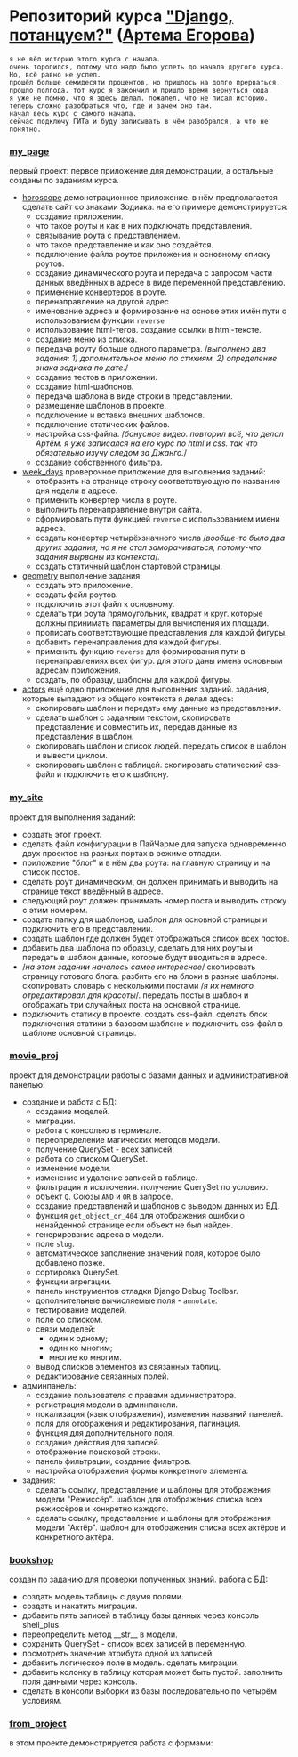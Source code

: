 # Репозиторий курса ["Django, потанцуем?"](https://stepik.org/course/114288/info) ([Артема Егорова](https://stepik.org/users/4877629/teach))

    я не вёл историю этого курса с начала. 
    очень торопился, потому что надо было успеть до начала другого курса. 
    Но, всё равно не успел. 
    прошёл больше семидесяти процентов, но пришлось на долго прерваться. 
    прошло полгода. тот курс я закончил и пришло время вернуться сюда.
    я уже не помню, что я здесь делал. пожалел, что не писал историю. 
    теперь сложно разобраться что, где и зачем оно там. 
    начал весь курс с самого начала. 
    сейчас подключу ГИТа и буду записывать в чём разобрался, а что не понятно.

### [my_page](my_page)
первый проект: первое приложение для демонстрации, а остальные созданы по заданиям курса.
- [horoscope](my_page%2Fhoroscope) демонстрационное приложение. в нём предполагается сделать сайт со знаками Зодиака. 
на его примере демонстрируется:
  - создание приложения.
  - что такое роуты и как в них подключать представления.
  - связывание роута с представлением. 
  - что такое представление и как оно создаётся. 
  - подключение файла роутов приложения к основному списку роутов.
  - создание динамического роута и передача с запросом части данных введённых в адресе в виде переменной представлению.
  - применение [конвертеров](https://docs.djangoproject.com/en/5.1/topics/http/urls/#path-converters) в роуте.
  - перенаправление на другой адрес
  - именование адреса и формирование на основе этих имён пути с использованием функции `reverse`
  - использование html-тегов. создание ссылки в html-тексте.
  - создание меню из списка.
  - передача роуту больше одного параметра. /_выполнено два задания: 1) дополнительное меню по стихиям. 2) определение 
знака зодиака по дате._/
  - создание тестов в приложении.
  - создание html-шаблонов.
  - передача шаблона в виде строки в представлении.
  - размещение шаблонов в проекте.
  - подключение и вставка внешних шаблонов.
  - подключение статических файлов.
  - настройка css-файла. /_бонусное видео. повторил всё, что делал Артём. я уже записался на его курс по html и css. так 
что обязательно изучу следом за Джанго._/
  - создание собственного фильтра.
- [week_days](my_page%2Fweek_days) проверочное приложение для выполнения заданий:
  - отобразить на странице строку соответствующую по названию дня недели в адресе.
  - применить конвертер числа в роуте.
  - выполнить перенаправление внутри сайта.
  - сформировать пути функцией `reverse` с использованием имени адреса.
  - создать конвертер четырёхзначного числа /_вообще-то было два других задания, но я не стал заморачиваться, потому-что
задания вырваны из контекста_/.
  - создать статичный шаблон стартовой страницы.
- [geometry](my_page%2Fgeometry) выполнение задания:
  - создать это приложение.
  - создать файл роутов.
  - подключить этот файл к основному.
  - сделать три роута прямоугольник, квадрат и круг. которые должны принимать параметры для вычисления их площади.
  - прописать соответствующие представления для каждой фигуры.
  - добавить перенаправления для каждой фигуры.
  - применить функцию `reverse` для формирования пути в перенаправлениях всех фигур. для этого даны имена основным 
адресам приложения.
  - создать, по образцу, шаблоны для каждой фигуры.
- [actors](my_page%2Factors) 
ещё одно приложение для выполнения заданий. задания, которые выпадают из общего контекста я делал здесь:
  - скопировать шаблон и передать ему данные из представления.
  - сделать шаблон с заданным текстом, скопировать представление и совместить их, передав данные из представления в 
шаблон.
  - скопировать шаблон и список людей. передать список в шаблон и вывести циклом.
  - скопировать шаблон с таблицей. скопировать статический css-файл и подключить его к шаблону.

### [my_site](my_site) 
проект для выполнения заданий:
- создать этот проект.
- сделать файл конфигурации в ПайЧарме для запуска одновременно двух проектов на разных портах в режиме отладки. 
- приложение "блог" и в нём два роута: на главную страницу и на список постов.
- сделать роут динамическим, он должен принимать и выводить на странице текст введённый в адресе.
- следующий роут должен принимать номер поста и выводить строку с этим номером.
- создать папку для шаблонов, шаблон для основной страницы и подключить его в представлении.
- создать шаблон где должен будет отображаться список всех постов.
- добавить два шаблона по образцу, сделать для них роуты и передать в шаблон данные, которые будут вводиться в адресе.
- /_на этом задании началось самое интересное_/ скопировать страницу готового блога. разбить его на блоки в 
разные шаблоны. скопировать словарь с несколькими постами /_я их немного отредактировал для красоты_/. передать посты 
в шаблон и отображать три случайных поста на основной странице.
- подключить статику в проекте. создать css-файл. сделать блок подключения статики в базовом шаблоне и подключить 
css-файл в шаблоне основной страницы.
### [movie_proj](movie_proj)
проект для демонстрации работы с базами данных и административной панелью:
- создание и работа с БД:
  - создание моделей.
  - миграции.
  - работа с консолью в терминале.
  - переопределение магических методов модели.
  - получение QuerySet - всех записей.
  - работа со списком QuerySet.
  - изменение модели.
  - изменение и удаление записей в таблице.
  - фильтрация и исключения. получение QuerySet по условию.
  - объект `Q`. Союзы `AND` и `OR` в запросе.
  - создание представлений и шаблонов с выводом данных из БД.
  - функция `get_object_or_404` для отображения ошибки о ненайденной странице если объект не был найден.
  - генерирование адреса в модели.
  - поле `slug`.
  - автоматическое заполнение значений поля, которое было добавлено позже.
  - сортировка QuerySet.
  - функции агрегации.
  - панель инструментов отладки Django Debug Toolbar.
  - дополнительные вычисляемые поля - `annotate`.
  - тестирование моделей.
  - поле со списком.
  - связи моделей:
    - один к одному;
    - один ко многим;
    - многие ко многим.
  - вывод списков элементов из связанных таблиц.
  - редактирование связанных полей.
- админпанель:
  - создание пользователя с правами администратора.
  - регистрация модели в админпанели.
  - локализация (язык отображения), изменения названий панелей.
  - поля для отображения и редактирования, пагинация.
  - функция для дополнительного поля.
  - создание действия для записей.
  - отображение поисковой строки.
  - панель фильтрации, создание фильтров.
  - настройка отображения формы конкретного элемента.
- задания:
  - сделать ссылку, представление и шаблоны для отображения модели "Режиссёр". шаблон для отображения списка всех 
режиссёров и конкретно каждого.
  - сделать ссылку, представление и шаблоны для отображения модели "Актёр". шаблон для отображения списка всех актёров 
и конкретного актёра.
### [bookshop](bookshop)
создан по заданию для проверки полученных знаний. работа с БД:
- создать модель таблицы с двумя полями.
- создать и накатить миграции.
- добавить пять записей в таблицу базы данных через консоль shell_plus.
- переопределить метод \_\_str__ в модели.
- сохранить QuerySet - список всех записей в переменную.
- посмотреть значение атрибута одной из записей.
- добавить логическое поле в модель. сделать миграции.
- добавить колонку в таблицу которая может быть пустой. заполнить поля данными через консоль.
- сделать в консоли выборки из базы последовательно по четырём условиям.
### [from_project](from_project)
в этом проекте демонстрируется работа с формами: